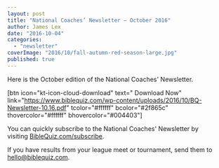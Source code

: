 ```yaml
---
layout: post
title: "National Coaches’ Newsletter – October 2016"
author: James Lex
date: "2016-10-04"
categories: 
  - "newsletter"
coverImage: "2016/10/fall-autumn-red-season-large.jpg"
published: true
---
```


Here is the October edition of the National Coaches' Newsletter.

\[btn icon="kt-icon-cloud-download" text=" Download Now" link="https://www.biblequiz.com/wp-content/uploads/2016/10/BQ-Newsletter-10.16.pdf" tcolor="#ffffff" bcolor="#2f865c" thovercolor="#ffffff" bhovercolor="#004403"\]

You can quickly subscribe to the National Coaches' Newsletter by visiting [BibleQuiz.com/subscribe](https://www.biblequiz.com/subscribe/).

If you have results from your league meet or tournament, send them to [hello@biblequiz.com](mailto:hello@biblequiz.com).
